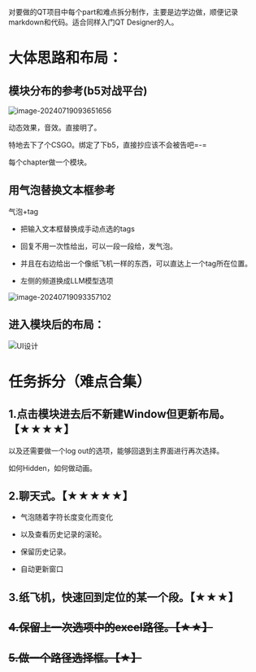对要做的QT项目中每个part和难点拆分制作，主要是边学边做，顺便记录markdown和代码。适合同样入门QT Designer的人。

# 大体思路和布局：

## 模块分布的参考(b5对战平台)

![image-20240719093651656](https://fastly.jsdelivr.net/gh/MrXnneHang/blog_img/BlogHosting/img/24/07/202407190936817.png)

动态效果，音效。直接明了。

特地去下了个CSGO。绑定了下b5，直接抄应该不会被告吧=-=

每个chapter做一个模块。

## 用气泡替换文本框参考

气泡+tag

* 把输入文本框替换成手动点选的tags

* 回复不用一次性给出，可以一段一段给，发气泡。

* 并且在右边给出一个像纸飞机一样的东西，可以直达上一个tag所在位置。
* 左侧的频道换成LLM模型选项

![image-20240719093357102](https://fastly.jsdelivr.net/gh/MrXnneHang/blog_img/BlogHosting/img/24/07/202407190934237.png)



## 进入模块后的布局：

![UI设计](https://fastly.jsdelivr.net/gh/MrXnneHang/blog_img/BlogHosting/img/24/07/202407190958209.jpeg)



# 任务拆分（难点合集）

## 1.点击模块进去后不新建Window但更新布局。【★★★★】

以及还需要做一个log out的选项，能够回退到主界面进行再次选择。

如何Hidden，如何做动画。

## 2.聊天式。【★★★★★】

* 气泡随着字符长度变化而变化

* 以及查看历史记录的滚轮。
* 保留历史记录。
* 自动更新窗口

## 3.纸飞机，快速回到定位的某一个段。【★★★】

## ~~4.保留上一次选项中的excel路径。【★★】~~

## ~~5.做一个路径选择框。【★】~~